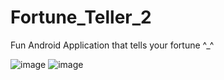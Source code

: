 # Fortune_Teller_2
Fun Android Application that tells your fortune ^_^

![image](https://user-images.githubusercontent.com/56138234/73584816-784a8700-443f-11ea-8924-898855125413.png)
![image](https://user-images.githubusercontent.com/56138234/73584923-3d951e80-4440-11ea-8d13-248f803b5ef5.png)
